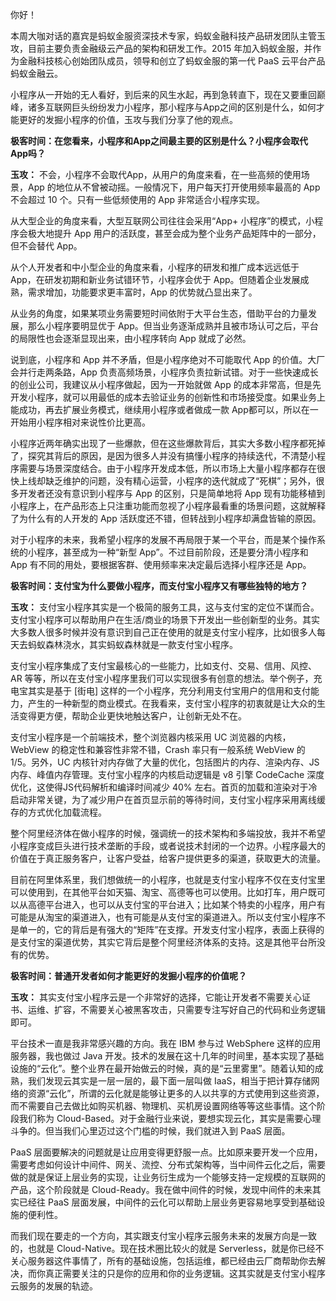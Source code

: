 你好！

本周大咖对话的嘉宾是蚂蚁金服资深技术专家，蚂蚁金融科技产品研发团队主管玉攻，目前主要负责金融级云产品的架构和研发工作。2015 年加入蚂蚁金服，并作为金融科技核心创始团队成员，领导和创立了蚂蚁金服的第一代 PaaS 云平台产品蚂蚁金融云。

小程序从一开始的无人看好，到后来的风生水起，再到急转直下，现在又要重回巅峰，诸多互联网巨头纷纷发力小程序，那小程序与App之间的区别是什么，如何才能更好的发掘小程序的价值，玉攻与我们分享了他的观点。

**极客时间：在您看来，小程序和App之间最主要的区别是什么？小程序会取代App吗？**

**玉攻：** 不会，小程序不会取代App，从用户的角度来看，在一些高频的使用场景，App 的地位从不曾被动摇。一般情况下，用户每天打开使用频率最高的 App 不会超过 10 个。只有一些低频使用的 App 非常适合小程序实现。

从大型企业的角度来看，大型互联网公司往往会采用“App+ 小程序”的模式，小程序会极大地提升 App 用户的活跃度，甚至会成为整个业务产品矩阵中的一部分，但不会替代 App。

从个人开发者和中小型企业的角度来看，小程序的研发和推广成本远远低于 App，在研发初期和新业务试错环节，小程序会优于 App。但随着企业发展成熟，需求增加，功能要求更丰富时，App 的优势就凸显出来了。

从业务的角度，如果某项业务需要短时间依附于大平台生态，借助平台的力量发展，那么小程序要明显优于 App。但当业务逐渐成熟并且被市场认可之后，平台的局限性也会逐渐显现出来，由小程序转向 App 就成了必然。

说到底，小程序和 App 并不矛盾，但是小程序绝对不可能取代 App 的价值。大厂会并行走两条路，App 负责高频场景，小程序负责拉新试错。对于一些快速成长的创业公司，我建议从小程序做起，因为一开始就做 App 的成本非常高，但是先开发小程序，就可以用最低的成本去验证业务的创新性和市场接受度。如果业务上能成功，再去扩展业务模式，继续用小程序或者做成一款 App都可以，所以在一开始用小程序相对来说性价比更高。

小程序近两年确实出现了一些爆款，但在这些爆款背后，其实大多数小程序都死掉了，探究其背后的原因，是因为很多人并没有搞懂小程序的持续迭代，不清楚小程序需要与场景深度结合。由于小程序开发成本低，所以市场上大量小程序都存在很快上线却缺乏维护的问题，没有精心运营，小程序的迭代就成了“死棋”；另外，很多开发者还没有意识到小程序与 App 的区别，只是简单地将 App 现有功能移植到小程序上，在产品形态上只注重功能而忽视了小程序最看重的场景问题，这就解释了为什么有的人开发的 App 活跃度还不错，但转战到小程序却满盘皆输的原因。

对于小程序的未来，我希望小程序的发展不再局限于某一个平台，而是某个操作系统的小程序，甚至成为一种“新型 App”。不过目前阶段，还是要分清小程序和 App 有不同的用处，要根据客群、使用频率来决定最后选择小程序还是 App。

**极客时间：支付宝为什么要做小程序，而支付宝小程序又有哪些独特的地方？**

**玉攻：** 支付宝小程序其实是一个极简的服务工具，这与支付宝的定位不谋而合。支付宝小程序可以帮助用户在生活/商业的场景下开发出一些创新型的业务。其实大多数人很多时候并没有意识到自己正在使用的就是支付宝小程序，比如很多人每天去蚂蚁森林浇水，其实蚂蚁森林就是一款支付宝小程序。

支付宝小程序集成了支付宝最核心的一些能力，比如支付、交易、信用、风控、AR 等等，所以在支付宝小程序里我们可以实现很多有创意的想法。举个例子，充电宝其实是基于 \[街电\] 这样的一个小程序，充分利用支付宝用户的信用和支付能力，产生的一种新型的商业模式。在我看来，支付宝小程序的初衷就是让大众的生活变得更方便，帮助企业更快地触达客户，让创新无处不在。

支付宝小程序是一个前端技术，整个浏览器内核采用 UC 浏览器的内核，WebView 的稳定性和兼容性非常不错，Crash 率只有一般系统 WebView 的 1/5。另外，UC 内核针对内存做了大量的优化，包括图片的内存、渲染内存、JS 内存、峰值内存管理。支付宝小程序的内核启动逻辑是 v8 引擎 CodeCache 深度优化，这使得JS代码解析和编译时间减少 40% 左右。首页的加载和渲染对于冷启动非常关键，为了减少用户在首页显示前的等待时间，支付宝小程序采用离线缓存的方式优化加载流程。

整个阿里经济体在做小程序的时候，强调统一的技术架构和多端投放，我并不希望小程序变成巨头进行技术垄断的手段，或者说技术封闭的一个边界。小程序最大的价值在于真正服务客户，让客户受益，给客户提供更多的渠道，获取更大的流量。

目前在阿里体系里，我们想做统一的小程序，也就是支付宝小程序不仅在支付宝里可以使用到，在其他平台如天猫、淘宝、高德等也可以使用。比如打车，用户既可以从高德平台进入，也可以从支付宝的平台进入；比如某个特卖的小程序，用户有可能是从淘宝的渠道进入，也有可能是从支付宝的渠道进入。所以支付宝小程序不是单一的，它的背后是有强大的“矩阵”在支撑。开发支付宝小程序，表面上获得的是支付宝的渠道优势，其实它背后是整个阿里经济体系的支持。这是其他平台所没有的优势。

**极客时间：普通开发者如何才能更好的发掘小程序的价值呢？**

**玉攻：** 其实支付宝小程序云是一个非常好的选择，它能让开发者不需要关心证书、运维、扩容，不需要关心被黑客攻击，只需要专注写好自己的代码和业务逻辑即可。

平台技术一直是我非常感兴趣的方向。我在 IBM 参与过 WebSphere 这样的应用服务器，我也做过 Java 开发。技术的发展在这十几年的时间里，基本实现了基础设施的“云化”。整个业界在最开始做云的时候，真的是“云里雾里”。随着认知的成熟，我们发现云其实是一层一层的，最下面一层叫做 IaaS，相当于把计算存储网络的资源“云化”，所谓的云化就是能够让更多的人以共享的方式使用到这些资源，而不需要自己去做比如购买机器、物理机、买机房设置网络等等这些事情。这个阶段我们称为 Cloud-Based。对于金融行业来说，要想实现云化，其实是需要心理斗争的。但当我们心里迈过这个门槛的时候，我们就进入到 PaaS 层面。

PaaS 层面要解决的问题就是让应用变得更舒服一点。比如原来要开发一个应用，需要考虑如何设计中间件、网关、流控、分布式架构等，当中间件云化之后，需要做的就是保证上层业务的实现，让业务衍生成为一个能够支持一定规模的互联网的产品，这个阶段就是 Cloud-Ready。我在做中间件的时候，发现中间件的未来其实已经往 PaaS 层面发展，中间件的云化可以帮助上层业务更容易地享受到基础设施的便利性。

而我们现在要走的一个方向，其实跟支付宝小程序云服务未来的发展方向是一致的，也就是 Cloud-Native。现在技术圈比较火的就是 Serverless，就是你已经不关心服务器这件事情了，所有的基础设施，包括运维，都已经由云厂商帮助你去解决，而你真正需要关注的只是你的应用和你的业务逻辑。这其实就是支付宝小程序云服务的发展的轨迹。